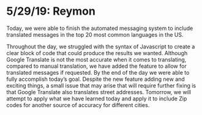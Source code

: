 5/29/19: Reymon
================

Today, we were able to finish the automated messaging system to include translated messages in the top 20 most common languages in the US. 

Throughout the day, we struggled with the syntax of Javascript to create a clear block of code that could produce the results we wanted. Although Google Translate is not the most accurate when it comes to translating, compared to manual translation, we have added the feature to allow for translated messages if requested. By the end of the day we were able to fully accomplish today’s goal.  Despite the new feature adding new and exciting things, a small issue that may arise that will require further fixing is that Google Translate also translates street addresses. Tomorrow, we will attempt to apply what we have learned today and apply it to include Zip codes for another source of accuracy for different cities.
